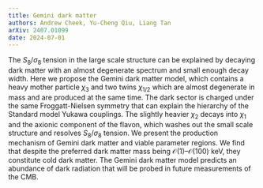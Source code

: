```yaml
---
title: Gemini dark matter
authors: Andrew Cheek, Yu-Cheng Qiu, Liang Tan
arXiv: 2407.01099
date: 2024-07-01
---
```

The $S_8/\sigma_8$ tension in the large scale structure can be explained by decaying dark matter with an almost degenerate spectrum and small enough decay width. Here we propose the Gemini dark matter model, which contains a heavy mother particle $\chi_3$ and two twins $\chi_{1/2}$ which are almost degenerate in mass and are produced at the same time. The dark sector is charged under the same Froggatt-Nielsen symmetry that can explain the hierarchy of the Standard model Yukawa couplings. The slightly heavier $\chi_2$ decays into $\chi_1$ and the axionic component of the flavon, which washes out the small scale structure and resolves $S_8/\sigma_8$ tension. We present the production mechanism of Gemini dark matter and viable parameter regions. We find that despite the preferred dark matter mass being $\mathcal{O}(1)–\mathcal{O}(100)$ keV, they constitute cold dark matter. The Gemini dark matter model predicts an abundance of dark radiation that will be probed in future measurements of the CMB.